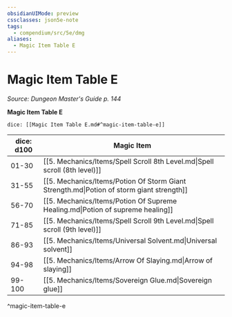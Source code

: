 ```yaml
---
obsidianUIMode: preview
cssclasses: json5e-note
tags:
  - compendium/src/5e/dmg
aliases:
  - Magic Item Table E
---
```

# Magic Item Table E
*Source: Dungeon Master's Guide p. 144* 

**Magic Item Table E**

`dice: [[Magic Item Table E.md#^magic-item-table-e]]`

| dice: d100 | Magic Item |
|------------|------------|
| 01-30 | [[5. Mechanics/Items/Spell Scroll 8th Level.md\|Spell scroll (8th level)]] |
| 31-55 | [[5. Mechanics/Items/Potion Of Storm Giant Strength.md\|Potion of storm giant strength]] |
| 56-70 | [[5. Mechanics/Items/Potion Of Supreme Healing.md\|Potion of supreme healing]] |
| 71-85 | [[5. Mechanics/Items/Spell Scroll 9th Level.md\|Spell scroll (9th level)]] |
| 86-93 | [[5. Mechanics/Items/Universal Solvent.md\|Universal solvent]] |
| 94-98 | [[5. Mechanics/Items/Arrow Of Slaying.md\|Arrow of slaying]] |
| 99-100 | [[5. Mechanics/Items/Sovereign Glue.md\|Sovereign glue]] |
^magic-item-table-e
